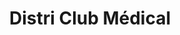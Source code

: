 ---
title: "Distri Club Médical"
url: /pont-eveque/distri-club-medical/
shop: approvisionnement médical
---